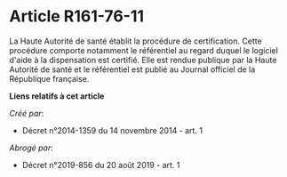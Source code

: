 # Article R161-76-11

La Haute Autorité de santé établit la procédure de certification. Cette procédure comporte notamment le référentiel au regard
duquel le logiciel d'aide à la dispensation est certifié. Elle est rendue publique par la Haute Autorité de santé et le
référentiel est publié au Journal officiel de la République française.

**Liens relatifs à cet article**

_Créé par_:

  - Décret n°2014-1359 du 14 novembre 2014 - art. 1

_Abrogé par_:

  - Décret n°2019-856 du 20 août 2019 - art. 1
